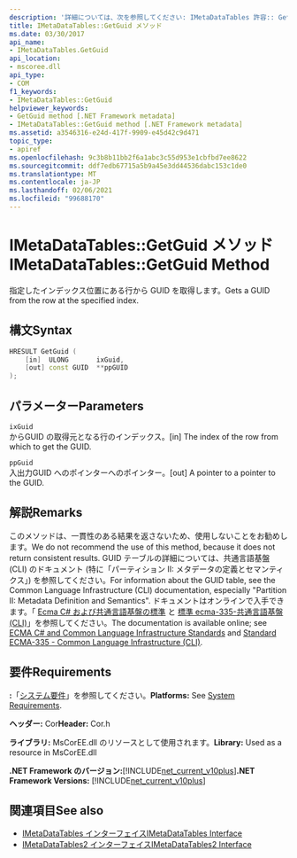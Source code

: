 ```yaml
---
description: '詳細については、次を参照してください: IMetaDataTables 許容:: GetGuid メソッド'
title: IMetaDataTables::GetGuid メソッド
ms.date: 03/30/2017
api_name:
- IMetaDataTables.GetGuid
api_location:
- mscoree.dll
api_type:
- COM
f1_keywords:
- IMetaDataTables::GetGuid
helpviewer_keywords:
- GetGuid method [.NET Framework metadata]
- IMetaDataTables::GetGuid method [.NET Framework metadata]
ms.assetid: a3546316-e24d-417f-9909-e45d42c9d471
topic_type:
- apiref
ms.openlocfilehash: 9c3b8b11bb2f6a1abc3c55d953e1cbfbd7ee8622
ms.sourcegitcommit: ddf7edb67715a5b9a45e3dd44536dabc153c1de0
ms.translationtype: MT
ms.contentlocale: ja-JP
ms.lasthandoff: 02/06/2021
ms.locfileid: "99688170"
---
```

# <a name="imetadatatablesgetguid-method"></a><span data-ttu-id="ef714-103">IMetaDataTables::GetGuid メソッド</span><span class="sxs-lookup"><span data-stu-id="ef714-103">IMetaDataTables::GetGuid Method</span></span>

<span data-ttu-id="ef714-104">指定したインデックス位置にある行から GUID を取得します。</span><span class="sxs-lookup"><span data-stu-id="ef714-104">Gets a GUID from the row at the specified index.</span></span>  
  
## <a name="syntax"></a><span data-ttu-id="ef714-105">構文</span><span class="sxs-lookup"><span data-stu-id="ef714-105">Syntax</span></span>  
  
```cpp  
HRESULT GetGuid (
    [in]  ULONG       ixGuid,  
    [out] const GUID  **ppGUID  
);  
```  
  
## <a name="parameters"></a><span data-ttu-id="ef714-106">パラメーター</span><span class="sxs-lookup"><span data-stu-id="ef714-106">Parameters</span></span>  

 `ixGuid`  
 <span data-ttu-id="ef714-107">からGUID の取得元となる行のインデックス。</span><span class="sxs-lookup"><span data-stu-id="ef714-107">[in] The index of the row from which to get the GUID.</span></span>  
  
 `ppGuid`  
 <span data-ttu-id="ef714-108">入出力GUID へのポインターへのポインター。</span><span class="sxs-lookup"><span data-stu-id="ef714-108">[out] A pointer to a pointer to the GUID.</span></span>  
  
## <a name="remarks"></a><span data-ttu-id="ef714-109">解説</span><span class="sxs-lookup"><span data-stu-id="ef714-109">Remarks</span></span>  

  <span data-ttu-id="ef714-110">このメソッドは、一貫性のある結果を返さないため、使用しないことをお勧めします。</span><span class="sxs-lookup"><span data-stu-id="ef714-110">We do not recommend the use of this method, because it does not return consistent results.</span></span> <span data-ttu-id="ef714-111">GUID テーブルの詳細については、共通言語基盤 (CLI) のドキュメント (特に「パーティション II: メタデータの定義とセマンティクス」) を参照してください。</span><span class="sxs-lookup"><span data-stu-id="ef714-111">For information about the GUID table, see the Common Language Infrastructure (CLI) documentation, especially "Partition II: Metadata Definition and Semantics".</span></span> <span data-ttu-id="ef714-112">ドキュメントはオンラインで入手できます。「 [Ecma C# および共通言語基盤の標準](../../../standard/components.md#applicable-standards) と [標準 ecma-335-共通言語基盤 (CLI)](http://www.ecma-international.org/publications/standards/Ecma-335.htm)」を参照してください。</span><span class="sxs-lookup"><span data-stu-id="ef714-112">The documentation is available online; see [ECMA C# and Common Language Infrastructure Standards](../../../standard/components.md#applicable-standards) and [Standard ECMA-335 - Common Language Infrastructure (CLI)](http://www.ecma-international.org/publications/standards/Ecma-335.htm).</span></span>  
  
## <a name="requirements"></a><span data-ttu-id="ef714-113">要件</span><span class="sxs-lookup"><span data-stu-id="ef714-113">Requirements</span></span>  

 <span data-ttu-id="ef714-114">**:**「[システム要件](../../get-started/system-requirements.md)」を参照してください。</span><span class="sxs-lookup"><span data-stu-id="ef714-114">**Platforms:** See [System Requirements](../../get-started/system-requirements.md).</span></span>  
  
 <span data-ttu-id="ef714-115">**ヘッダー:** Cor</span><span class="sxs-lookup"><span data-stu-id="ef714-115">**Header:** Cor.h</span></span>  
  
 <span data-ttu-id="ef714-116">**ライブラリ:** MsCorEE.dll のリソースとして使用されます。</span><span class="sxs-lookup"><span data-stu-id="ef714-116">**Library:** Used as a resource in MsCorEE.dll</span></span>  
  
 <span data-ttu-id="ef714-117">**.NET Framework のバージョン:**[!INCLUDE[net_current_v10plus](../../../../includes/net-current-v10plus-md.md)]</span><span class="sxs-lookup"><span data-stu-id="ef714-117">**.NET Framework Versions:** [!INCLUDE[net_current_v10plus](../../../../includes/net-current-v10plus-md.md)]</span></span>  
  
## <a name="see-also"></a><span data-ttu-id="ef714-118">関連項目</span><span class="sxs-lookup"><span data-stu-id="ef714-118">See also</span></span>

- [<span data-ttu-id="ef714-119">IMetaDataTables インターフェイス</span><span class="sxs-lookup"><span data-stu-id="ef714-119">IMetaDataTables Interface</span></span>](imetadatatables-interface.md)
- [<span data-ttu-id="ef714-120">IMetaDataTables2 インターフェイス</span><span class="sxs-lookup"><span data-stu-id="ef714-120">IMetaDataTables2 Interface</span></span>](imetadatatables2-interface.md)
